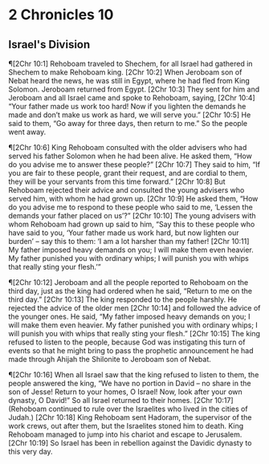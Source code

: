 # 2 Chronicles 10

## Israel's Division
¶[2Chr 10:1] Rehoboam traveled to Shechem, for all Israel had gathered in Shechem to make Rehoboam king.
[2Chr 10:2] When Jeroboam son of Nebat heard the news, he was still in Egypt, where he had fled from King Solomon. Jeroboam returned from Egypt.
[2Chr 10:3] They sent for him and Jeroboam and all Israel came and spoke to Rehoboam, saying,
[2Chr 10:4] “Your father made us work too hard! Now if you lighten the demands he made and don’t make us work as hard, we will serve you.”
[2Chr 10:5] He said to them, “Go away for three days, then return to me.” So the people went away.

¶[2Chr 10:6] King Rehoboam consulted with the older advisers who had served his father Solomon when he had been alive. He asked them, “How do you advise me to answer these people?”
[2Chr 10:7] They said to him, “If you are fair to these people, grant their request, and are cordial to them, they will be your servants from this time forward.”
[2Chr 10:8] But Rehoboam rejected their advice and consulted the young advisers who served him, with whom he had grown up.
[2Chr 10:9] He asked them, “How do you advise me to respond to these people who said to me, ‘Lessen the demands your father placed on us’?”
[2Chr 10:10] The young advisers with whom Rehoboam had grown up said to him, “Say this to these people who have said to you, ‘Your father made us work hard, but now lighten our burden’ – say this to them: ‘I am a lot harsher than my father!
[2Chr 10:11] My father imposed heavy demands on you; I will make them even heavier. My father punished you with ordinary whips; I will punish you with whips that really sting your flesh.’”

¶[2Chr 10:12] Jeroboam and all the people reported to Rehoboam on the third day, just as the king had ordered when he said, “Return to me on the third day.”
[2Chr 10:13] The king responded to the people harshly. He rejected the advice of the older men
[2Chr 10:14] and followed the advice of the younger ones. He said, “My father imposed heavy demands on you; I will make them even heavier. My father punished you with ordinary whips; I will punish you with whips that really sting your flesh.”
[2Chr 10:15] The king refused to listen to the people, because God was instigating this turn of events so that he might bring to pass the prophetic announcement he had made through Ahijah the Shilonite to Jeroboam son of Nebat.

¶[2Chr 10:16] When all Israel saw that the king refused to listen to them, the people answered the king, “We have no portion in David – no share in the son of Jesse! Return to your homes, O Israel! Now, look after your own dynasty, O David!” So all Israel returned to their homes.
[2Chr 10:17] (Rehoboam continued to rule over the Israelites who lived in the cities of Judah.)
[2Chr 10:18] King Rehoboam sent Hadoram, the supervisor of the work crews, out after them, but the Israelites stoned him to death. King Rehoboam managed to jump into his chariot and escape to Jerusalem.
[2Chr 10:19] So Israel has been in rebellion against the Davidic dynasty to this very day.
